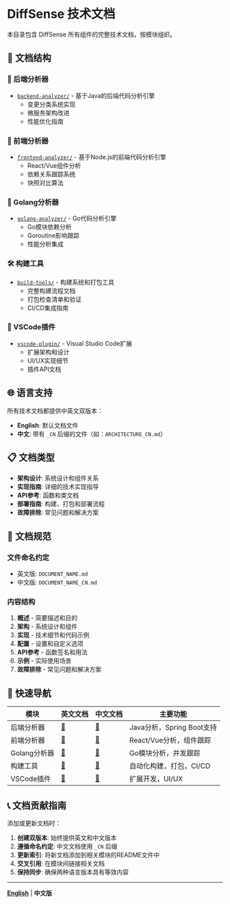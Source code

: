 # DiffSense 技术文档

本目录包含 DiffSense 所有组件的完整技术文档，按模块组织。

## 📂 文档结构

### 🔧 后端分析器
- [`backend-analyzer/`](./backend-analyzer/) - 基于Java的后端代码分析引擎
  - 变更分类系统实现
  - 微服务架构改进
  - 性能优化指南

### 🎨 前端分析器
- [`frontend-analyzer/`](./frontend-analyzer/) - 基于Node.js的前端代码分析引擎
  - React/Vue组件分析
  - 依赖关系跟踪系统
  - 快照对比算法

### 🐹 Golang分析器
- [`golang-analyzer/`](./golang-analyzer/) - Go代码分析引擎
  - Go模块依赖分析
  - Goroutine影响跟踪
  - 性能分析集成

### 🛠️ 构建工具
- [`build-tools/`](./build-tools/) - 构建系统和打包工具
  - 完整构建流程文档
  - 打包检查清单和验证
  - CI/CD集成指南

### 🔌 VSCode插件
- [`vscode-plugin/`](./vscode-plugin/) - Visual Studio Code扩展
  - 扩展架构和设计
  - UI/UX实现细节
  - 插件API文档

## 🌐 语言支持

所有技术文档都提供中英文双版本：
- **English**: 默认文档文件
- **中文**: 带有 `_CN` 后缀的文件（如：`ARCHITECTURE_CN.md`）

## 📋 文档类型

- **架构设计**: 系统设计和组件关系
- **实现指南**: 详细的技术实现指导
- **API参考**: 函数和类文档
- **部署指南**: 构建、打包和部署流程
- **故障排除**: 常见问题和解决方案

## 🔄 文档规范

### 文件命名约定
- 英文版: `DOCUMENT_NAME.md`
- 中文版: `DOCUMENT_NAME_CN.md`

### 内容结构
1. **概述** - 简要描述和目的
2. **架构** - 系统设计和组件
3. **实现** - 技术细节和代码示例
4. **配置** - 设置和自定义选项
5. **API参考** - 函数签名和用法
6. **示例** - 实际使用场景
7. **故障排除** - 常见问题和解决方案

## 🚀 快速导航

| 模块 | 英文文档 | 中文文档 | 主要功能 |
|------|---------|---------|---------|
| 后端分析器 | [📁](./backend-analyzer/) | [📁](./backend-analyzer/) | Java分析，Spring Boot支持 |
| 前端分析器 | [📁](./frontend-analyzer/) | [📁](./frontend-analyzer/) | React/Vue分析，组件跟踪 |
| Golang分析器 | [📁](./golang-analyzer/) | [📁](./golang-analyzer/) | Go模块分析，并发跟踪 |
| 构建工具 | [📁](./build-tools/) | [📁](./build-tools/) | 自动化构建，打包，CI/CD |
| VSCode插件 | [📁](./vscode-plugin/) | [📁](./vscode-plugin/) | 扩展开发，UI/UX |

## 📞 文档贡献指南

添加或更新文档时：

1. **创建双版本**: 始终提供英文和中文版本
2. **遵循命名约定**: 中文文档使用 `_CN` 后缀
3. **更新索引**: 将新文档添加到相关模块的README文件中
4. **交叉引用**: 在模块间链接相关文档
5. **保持同步**: 确保两种语言版本具有等效内容

---

[**English**](./README.md) | **中文版** 